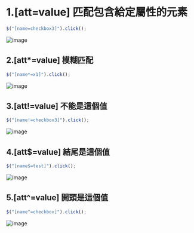 # 1.[att=value] 匹配包含給定屬性的元素

```js
$("[name=checkbox3]").click();
```

![image](https://user-images.githubusercontent.com/37999690/125259976-707c5b00-e332-11eb-9903-76792306e7d3.png)

## 2.[att*=value] 模糊匹配

```js
$("[name*=x1]").click();
```

![image](https://user-images.githubusercontent.com/37999690/125260100-90ac1a00-e332-11eb-94fe-45867f5231f4.png)

## 3.[att!=value] 不能是這個值

```js
$("[name!=checkbox3]").click();
```

![image](https://user-images.githubusercontent.com/37999690/125260227-b5a08d00-e332-11eb-9faa-debe3906ae74.png)

## 4.[att$=value] 結尾是這個值

```js
$("[name$=test]").click();
```

![image](https://user-images.githubusercontent.com/37999690/125260372-dc5ec380-e332-11eb-927a-5ec8c99442f7.png)

## 5.[att^=value] 開頭是這個值

```js
$("[name^=checkbox]").click();
```

![image](https://user-images.githubusercontent.com/37999690/125260489-f26c8400-e332-11eb-92d7-0b9d90ce8e42.png)
